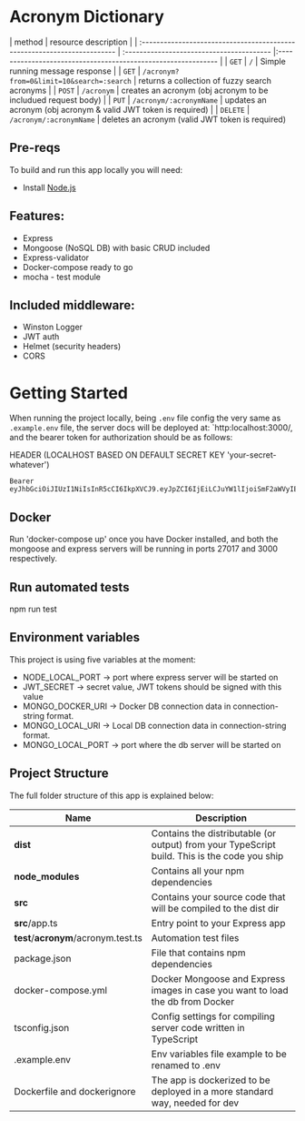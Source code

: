 # Acronym Dictionary

| method                                                                   | resource                                   description                                                    |
| :----------------------------------------------------------------------- | :---------------------------------------- |:------------------------------------------------------------- |
| `GET`                                                                    | `/`                                       | Simple running message response                                |
| `GET`                                                                    | `/acronym?from=0&limit=10&search=:search` | returns a collection of fuzzy search acronyms                  |
| `POST`                                                                   | `/acronym`                                | creates an acronym (obj acronym to be includued request body)  |
| `PUT`                                                                    | `/acronym/:acronymName`                   | updates an acronym (obj acronym & valid JWT token is required) |
| `DELETE`                                                                 | `/acronym/:acronymName`                   | deletes an acronym (valid JWT token is required)

## Pre-reqs

To build and run this app locally you will need:

- Install [Node.js](https://nodejs.org/en/)

## Features:

- Express
- Mongoose (NoSQL DB) with basic CRUD included
- Express-validator
- Docker-compose ready to go
- mocha - test module

## Included middleware:

- Winston Logger
- JWT auth
- Helmet (security headers)
- CORS

# Getting Started

When running the project locally, being `.env` file config the very same as `.example.env` file, the server docs will be deployed at: `http:localhost:3000/, and the bearer token for authorization should be as follows:

HEADER (LOCALHOST BASED ON DEFAULT SECRET KEY 'your-secret-whatever')

```
Bearer eyJhbGciOiJIUzI1NiIsInR5cCI6IkpXVCJ9.eyJpZCI6IjEiLCJuYW1lIjoiSmF2aWVyIEF2aWxlcyIsImVtYWlsIjoiYXZpbGVzbG9wZXouamF2aWVyQGdtYWlsLmNvbSJ9.rgOobROftUYSWphkdNfxoN2cgKiqNXd4Km4oz6Ex4ng
```

##  Docker

Run 'docker-compose up' once you have Docker installed, and both the mongoose and express servers will be running in ports 27017 and 3000 respectively.

##  Run automated tests
npm run test

## Environment variables

This project is using five variables at the moment:

- NODE_LOCAL_PORT -> port where express server will be started on
- JWT_SECRET -> secret value, JWT tokens should be signed with this value
- MONGO_DOCKER_URI -> Docker DB connection data in connection-string format.
- MONGO_LOCAL_URI -> Local DB connection data in connection-string format.
- MONGO_LOCAL_PORT -> port where the db server will be started on

## Project Structure

The full folder structure of this app is explained below:

| Name                                 | Description                                                                                                |
| ------------------------------------ | ---------------------------------------------------------------------------------------------------------- |
| **dist**                             | Contains the distributable (or output) from your TypeScript build. This is the code you ship               |
| **node_modules**                     | Contains all your npm dependencies                                                                         |
| **src**                              | Contains your source code that will be compiled to the dist dir                                            |
| **src**/app.ts                       | Entry point to your Express app                                                                            |
| **test**/**acronym**/acronym.test.ts | Automation test files                                                                                      |
| package.json                         | File that contains npm dependencies                                                                        |
| docker-compose.yml                   | Docker Mongoose and Express images in case you want to load the db from Docker                             |
| tsconfig.json                        | Config settings for compiling server code written in TypeScript                                            |
| .example.env                         | Env variables file example to be renamed to .env                                                           |
| Dockerfile and dockerignore          | The app is dockerized to be deployed in a more standard way, needed for dev                                |
